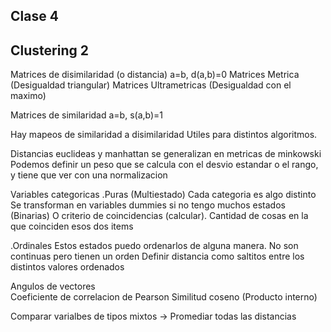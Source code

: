 ## Clase 4

## Clustering 2

Matrices de disimilaridad (o distancia)
a=b, d(a,b)=0
Matrices Metrica (Desigualdad triangular)
Matrices Ultrametricas (Desigualdad con el maximo)

Matrices de similaridad
a=b, s(a,b)=1

Hay mapeos de similaridad a disimilaridad
Utiles para distintos algoritmos.

Distancias euclideas y manhattan se generalizan en metricas de minkowski
Podemos definir un peso que se calcula con el desvio estandar o el rango, y tiene que ver con una normalizacion

Variables categoricas
.Puras (Multiestado) Cada categoria es algo distinto
    Se transforman en variables dummies si no tengo muchos estados (Binarias)
    O criterio de coincidencias (calcular). Cantidad de cosas en la que coinciden esos dos items

.Ordinales Estos estados puedo ordenarlos de alguna manera. No son continuas pero tienen un orden
    Definir distancia como saltitos entre los distintos valores ordenados

Angulos de vectores    
    Coeficiente de correlacion de Pearson
    Similitud coseno (Producto interno)

Comparar varialbes de tipos mixtos -> Promediar todas las distancias